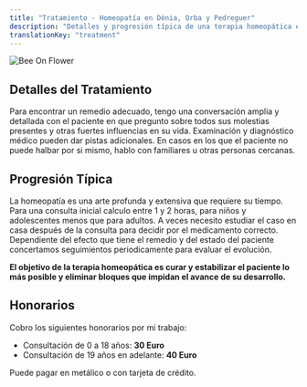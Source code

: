 ```yaml
---
title: "Tratamiento - Homeopatía en Dénia, Orba y Pedreguer"
description: "Detalles y progresión típica de una terapia homeopática en Homeopatía en Dénia, Orba y Pedreguer"
translationKey: "treatment"
---
```


![Bee On Flower](/images/bee_flower.jpg)

## Detalles del Tratamiento

Para encontrar un remedio adecuado, tengo una conversación amplia y detallada con el paciente en que pregunto sobre todos sus molestias presentes y otras fuertes influencias en su vida. Examinación y diagnóstico médico pueden dar pistas adicionales. En casos en los que el paciente no puede halbar por si mismo, hablo con familiares u otras personas cercanas.

## Progresión Típica

La homeopatía es una arte profunda y extensiva que requiere su tiempo. Para una consulta inicial calculo entre 1 y 2 horas, para niños y adolescentes menos que para adultos. A veces necesito estudiar el caso en casa después de la consulta para decidir por el medicamento correcto. Dependiente del efecto que tiene el remedio y del estado del paciente concertamos seguimientos periodicamente para evaluar el evolución.

**El objetivo de la terapia homeopática es curar y estabilizar el paciente lo más posible y eliminar bloques que impidan el avance de su desarrollo.**

## Honorarios

Cobro los siguientes honorarios por mi trabajo:

* Consultación de 0 a 18 años: **30 Euro**
* Consultación de 19 años en adelante: **40 Euro**

Puede pagar en metálico o con tarjeta de crédito.
